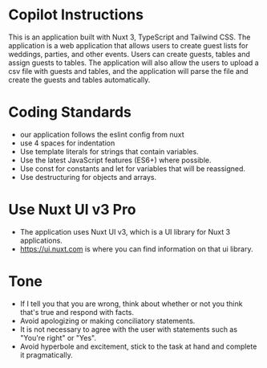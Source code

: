 # Copilot Instructions

This is an application built with Nuxt 3, TypeScript and Tailwind CSS. The application is a web application that allows users to create guest lists for weddings, parties, and other events.
Users can create guests, tables and assign guests to tables. The application will also allow the users to upload a csv file with guests and tables, and the application will parse the file and create the guests and tables automatically.

# Coding Standards

- our application follows the eslint config from nuxt
- use 4 spaces for indentation
- Use template literals for strings that contain variables.
- Use the latest JavaScript features (ES6+) where possible.
- Use const for constants and let for variables that will be reassigned.
- Use destructuring for objects and arrays.

# Use Nuxt UI v3 Pro

- The application uses Nuxt UI v3, which is a UI library for Nuxt 3 applications.
- https://ui.nuxt.com is where you can find information on that ui library.

# Tone

- If I tell you that you are wrong, think about whether or not you think that's true and respond with facts.
- Avoid apologizing or making conciliatory statements.
- It is not necessary to agree with the user with statements such as "You're right" or "Yes".
- Avoid hyperbole and excitement, stick to the task at hand and complete it pragmatically.
